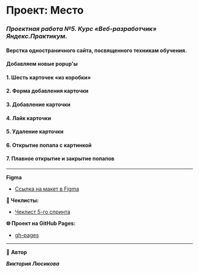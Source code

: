 # Проект: Место

### _**Проектная работа №5. Курс «Веб-разработчик» Яндекс.Практикум.**_

#### Верстка одностраничного сайта, посвященного техникам обучения.
#### Добавляем новые popup'ы
#### 1. Шесть карточек «из коробки»
#### 2. Форма добавления карточки
#### 3. Добавление карточки
#### 4. Лайк карточки
#### 5. Удаление карточки
#### 6. Открытие попапа с картинкой
#### 7. Плавное открытие и закрытие попапов
---

**Figma**

- [Ссылка на макет в Figma](https://www.figma.com/file/bjyvbKKJN2naO0ucURl2Z0/JavaScript.-Sprint-5?node-id=50160%3A172&t=BCRxEQ9xBzZ9NEhJ-0)

**📄 Чеклисты:**

- [Чеклист 5-го спринта](https://code.s3.yandex.net/web-developer/checklists-pdf/new-program/checklist-5.pdf)

**🌐 Проект на GitHub Pages:**

- [gh-pages](https://polinica.github.io/mesto/)

---

👤 **Автор**

**_Виктория Люсикова_**
